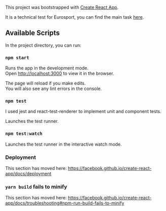This project was bootstrapped with [Create React App](https://github.com/facebook/create-react-app).

It is a technical test for Eurosport, you can find the main task [here](https://eurosportdigital.github.io/eurosport-web-developer-recruitment/).

## Available Scripts

In the project directory, you can run:

### `npm start`

Runs the app in the development mode.<br />
Open [http://localhost:3000](http://localhost:3000) to view it in the browser.

The page will reload if you make edits.<br />
You will also see any lint errors in the console.

### `npm test`

I used jest and react-test-renderer to implement unit and component tests.

Launches the test runner.<br />

### `npm test:watch`


Launches the test runner in the interactive watch mode.<br />



### Deployment

This section has moved here: https://facebook.github.io/create-react-app/docs/deployment

### `yarn build` fails to minify

This section has moved here: https://facebook.github.io/create-react-app/docs/troubleshooting#npm-run-build-fails-to-minify
